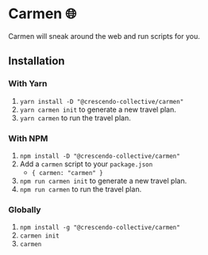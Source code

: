 
# Carmen 🌐

Carmen will sneak around the web and run scripts for you.

## Installation

### With Yarn

1. `yarn install -D "@crescendo-collective/carmen"`
2. `yarn carmen init` to generate a new travel plan.
3. `yarn carmen` to run the travel plan.

### With NPM

1. `npm install -D "@crescendo-collective/carmen"`
2. Add a `carmen` script to your `package.json`
   - ```{ carmen: "carmen" }```
3. `npm run carmen init` to generate a new travel plan.
4. `npm run carmen` to run the travel plan.

### Globally

1. `npm install -g "@crescendo-collective/carmen"`
2. `carmen init`
3. `carmen`
